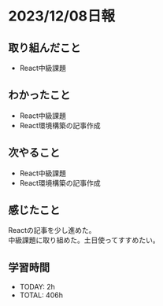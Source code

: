 # 2023/12/08日報
## 取り組んだこと
- React中級課題

## わかったこと
- React中級課題
- React環境構築の記事作成

## 次やること
- React中級課題
- React環境構築の記事作成

## 感じたこと
Reactの記事を少し進めた。  
中級課題に取り組めた。土日使ってすすめたい。

## 学習時間
- TODAY: 2h
- TOTAL: 406h
